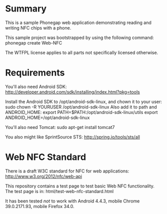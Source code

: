 # Summary #

This is a sample Phonegap web application demonstrating reading and writing
NFC chips with a phone.

This sample project was bootstrapped by using the following command:
phonegap create Web-NFC

The WTFPL license applies to all parts not specifically licensed otherwise.

# Requirements #

You'll also need Android SDK:
http://developer.android.com/sdk/installing/index.html?pkg=tools

Install the Android SDK to /opt/android-sdk-linux, and chown it to your user:
sudo chown -R YOURUSER /opt/android-sdk-linux
Also add it to path and ANDROID_HOME:
export PATH=$PATH:/opt/android-sdk-linux/utils
export ANDROID_HOME=/opt/android-sdk-linux

You'll also need Tomcat:
sudo apt-get install tomcat7

You also might like SprintSource STS:
http://spring.io/tools/sts/all

# Web NFC Standard #
There is a draft W3C standard for NFC for web applications:
http://www.w3.org/2012/nfc/web-api

This repository contains a test page to test basic Web NFC functionality.
The test page is in:
html/test-web-nfc-standard.html

It has been tested _not_ to work with Android 4.4.3,
mobile Chrome 39.0.2171.93,
mobile Firefox 34.0.
